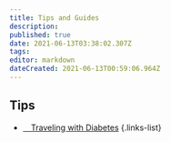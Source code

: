 ```yaml
---
title: Tips and Guides
description: 
published: true
date: 2021-06-13T03:38:02.307Z
tags: 
editor: markdown
dateCreated: 2021-06-13T00:59:06.964Z
---
```


## Tips

- [<i class="fas fa-plane-departure"></i>&emsp;Traveling with Diabetes](/information/travel)
{.links-list}